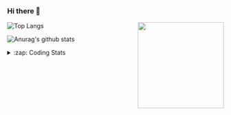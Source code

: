 ### Hi there 👋

<!--
**tao8687/tao8687** is a ✨ _special_ ✨ repository because its `README.md` (this file) appears on your GitHub profile.

Here are some ideas to get you started:

- 🔭 I’m currently working on ...
- 🌱 I’m currently learning ...
- 👯 I’m looking to collaborate on ...
- 🤔 I’m looking for help with ...
- 💬 Ask me about ...
- 📫 How to reach me: ...
- 😄 Pronouns: ...
- ⚡ Fun fact: ...
-->

<img align='right' src="https://media.giphy.com/media/M9gbBd9nbDrOTu1Mqx/giphy.gif" width="200">

  
![Top Langs](https://github-readme-stats.vercel.app/api/top-langs/?username=tao8687&layout=compact&title_color=23238E&text_color=A67D3D)

![Anurag's github stats](https://github-readme-stats.vercel.app/api?username=tao8687&show_icons=true&&text_color=A67D3D&title_color=23238E&show_icons=false&count_private=true&hide=stars)

<details>
  <summary>:zap: Coding Stats</summary>
  <b>
<!--START_SECTION:waka-->

```text
From: 05 July 2022 - To: 12 July 2022

C             17 hrs 31 mins  ███████████████▒░░░░░░░░░   61.13 %
C++           4 hrs 54 mins   ████▒░░░░░░░░░░░░░░░░░░░░   17.11 %
Text          2 hrs 22 mins   ██░░░░░░░░░░░░░░░░░░░░░░░   08.30 %
Markdown      1 hr 53 mins    █▓░░░░░░░░░░░░░░░░░░░░░░░   06.61 %
Makefile      1 hr 42 mins    █▒░░░░░░░░░░░░░░░░░░░░░░░   05.94 %
Other         9 mins          ░░░░░░░░░░░░░░░░░░░░░░░░░   00.57 %
```

<!--END_SECTION:waka-->
</details>
